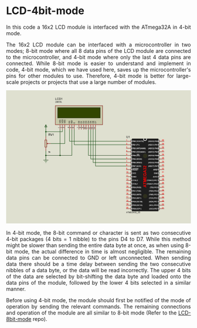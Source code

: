 # LCD-4bit-mode
<p align="justify">In this code a 16x2 LCD module is interfaced with the ATmega32A in 4-bit mode.</p>

<p align="justify">The 16x2 LCD module can be interfaced with a microcontroller in two modes; 8-bit mode where all 8 data pins of the LCD module are connected to the 
microcontroller, and 4-bit mode where only the last 4 data pins are connected. While 8-bit mode is easier to understand and implement in code, 4-bit mode, which we have used here, 
saves up the microcontroller's pins for other modules to use. Therefore, 4-bit mode is better for large-scale projects or projects that use a large number of modules.</p>

![Circuit diagram](https://github.com/asitha-navaratne/LCD-4bit-mode/blob/master/LCD_4bit_mode.jpg?raw=true)

<p align="justify">In 4-bit mode, the 8-bit command or character is sent as two consecutive 4-bit packages (4 bits = 1 nibble) to the pins D4 to D7. While this method might be 
slower than sending the entire data byte at once, as when using 8-bit mode, the actual difference in time is almost negligible. The remaining data pins can be connected to GND or 
left unconnected. When sending data there should be a time delay between sending the two consecutive nibbles of a data byte, or the data will be read incorrectly. The upper 4 bits of the data are selected by bit-shifting the data byte and loaded onto the data pins of the module, followed by the lower 4 bits selected in a similar manner.</p>

<p align="justify">Before using 4-bit mode, the module should first be notified of the mode of operation by sending the relevant commands. The remaining connections and operation of the module are all similar to 8-bit mode (Refer to the <a href="https://github.com/asitha-navaratne/LCD-8bit-mode">LCD-8bit-mode</a> repo).</p>
